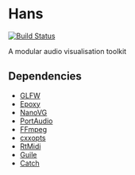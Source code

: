 # Hans

[![Build Status](https://travis-ci.org/davebrent/hans.svg?branch=master)](https://travis-ci.org/davebrent/hans)

A modular audio visualisation toolkit

## Dependencies

* [GLFW](https://github.com/glfw/glfw)
* [Epoxy](https://github.com/anholt/libepoxy)
* [NanoVG](https://github.com/memononen/nanovg)
* [PortAudio](http://portaudio.com/)
* [FFmpeg](https://www.ffmpeg.org/)
* [cxxopts](https://github.com/jarro2783/cxxopts)
* [RtMidi](https://www.music.mcgill.ca/~gary/rtmidi/)
* [Guile](http://www.gnu.org/software/guile/)
* [Catch](https://github.com/philsquared/Catch)
